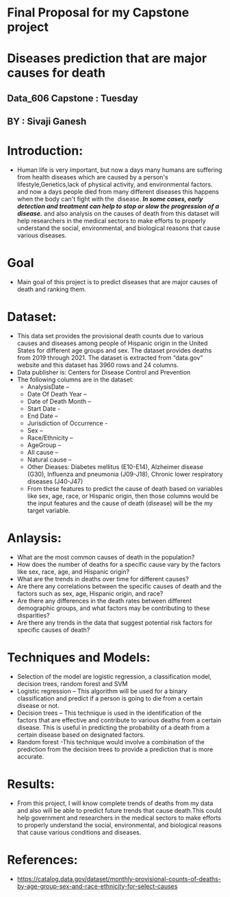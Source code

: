 # Final Proposal for my Capstone project 

#  Diseases prediction that are major causes for death

## Data_606 Capstone : Tuesday

## BY : Sivaji Ganesh

# Introduction:
* Human life is very important, but now a days many humans are suffering from health diseases which are caused by a person's lifestyle,Genetics,lack of physical       activity, and environmental factors. and now a days people died from many different diseases this happens when the body can't fight with the  disease. ***In some     cases, early detection and treatment can help to stop or slow the progression of a disease.*** and also analysis on the causes of death from this dataset will       help researchers in the medical sectors to make efforts to properly understand the social, environmental, and biological reasons that cause various diseases.

# Goal
* Main goal of this project is to predict diseases that are major causes of death and ranking them.

# Dataset:
* This data set provides the provisional death counts due to various causes and diseases among people of Hispanic origin in the United States for different age         groups and sex. The dataset provides deaths from 2019 through 2021. The dataset is extracted from “data.gov” website and this dataset has 3960 rows and 24           columns.
* Data publisher is: Centers for Disease Control and Prevention 
* The following columns are in the dataset:
  * AnalysisDate – 
  * Date Of Death Year – 
  * Date of Death Month – 
  * Start Date  - 
  * End Date – 
  * Jurisdiction of Occurrence - 
  * Sex –
  * Race/Ethnicity –
  * AgeGroup – 
  * All cause –
  * Natural cause – 
  * Other Dieases: Diabetes mellitus (E10-E14), Alzheimer disease (G30), Influenza and pneumonia (J09-J18), Chronic lower respiratory diseases (J40-J47)
  * From these features to predict the cause of death based on variables like sex, age, race, or Hispanic origin, then those columns would be the input features and     the cause of death (disease) will be the my target variable.


# Anlaysis:
* What are the most common causes of death in the population?
* How does the number of deaths for a specific cause vary by the factors like sex, race, age, and Hispanic origin?
* What are the trends in deaths over time for different causes?
* Are there any correlations between the specific causes of death and the  factors such as sex, age, Hispanic origin, and race?
* Are there any differences in the death rates between different demographic groups, and what factors may be contributing to these disparities?
* Are there any trends in the data that suggest potential risk factors for specific causes of death?


# Techniques and Models:
* Selection of the model are logistic regression, a classification model, decision trees, random forest and SVM 
* Logistic regression – This algorithm will be used for a binary classification and predict if a person is going to die from a certain disease or not.
* Decision trees – This technique is used in the identification of the factors that are effective and contribute to various deaths from a certain disease. This is     useful in predicting the probability of a death from a certain disease based on designated factors.
* Random forest -This technique would involve a combination of the prediction from the decision trees to provide a prediction that is more accurate.



# Results:
* From this project, I will know complete trends of deaths from my data and also will be able to predict future trends that cause death.This could help                 government and researchers in the medical sectors to make efforts to properly understand the social, environmental, and biological reasons that cause various         conditions and diseases.

# References:
* https://catalog.data.gov/dataset/monthly-provisional-counts-of-deaths-by-age-group-sex-and-race-ethnicity-for-select-causes
